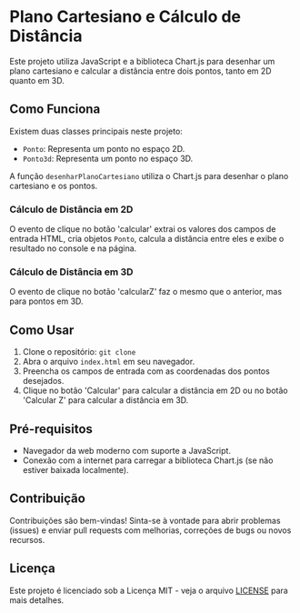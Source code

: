 # Plano Cartesiano e Cálculo de Distância

Este projeto utiliza JavaScript e a biblioteca Chart.js para desenhar um plano cartesiano e calcular a distância entre dois pontos, tanto em 2D quanto em 3D.

## Como Funciona

Existem duas classes principais neste projeto:

- `Ponto`: Representa um ponto no espaço 2D.
- `Ponto3d`: Representa um ponto no espaço 3D.

A função `desenharPlanoCartesiano` utiliza o Chart.js para desenhar o plano cartesiano e os pontos.

### Cálculo de Distância em 2D

O evento de clique no botão 'calcular' extrai os valores dos campos de entrada HTML, cria objetos `Ponto`, calcula a distância entre eles e exibe o resultado no console e na página.

### Cálculo de Distância em 3D

O evento de clique no botão 'calcularZ' faz o mesmo que o anterior, mas para pontos em 3D.

## Como Usar

1. Clone o repositório: `git clone`
2. Abra o arquivo `index.html` em seu navegador.
3. Preencha os campos de entrada com as coordenadas dos pontos desejados.
4. Clique no botão 'Calcular' para calcular a distância em 2D ou no botão 'Calcular Z' para calcular a distância em 3D.

## Pré-requisitos

- Navegador da web moderno com suporte a JavaScript.
- Conexão com a internet para carregar a biblioteca Chart.js (se não estiver baixada localmente).

## Contribuição

Contribuições são bem-vindas! Sinta-se à vontade para abrir problemas (issues) e enviar pull requests com melhorias, correções de bugs ou novos recursos.

## Licença

Este projeto é licenciado sob a Licença MIT - veja o arquivo [LICENSE](LICENSE) para mais detalhes.

